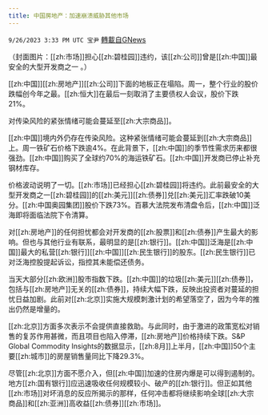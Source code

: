 ```yaml
---
title: 中国房地产：加速崩溃威胁其他市场
---
```

`9/26/2023 3:33 PM UTC 宝尹` [轉載自GNews](https://gnews.org/articles/1743452)

  
（封面图片：[[zh:市场]]担心[[zh:碧桂园]]违约，该[[zh:公司]]曾是[[zh:中国]]最安全的大型开发商之一 。）

[[zh:中国]][[zh:房地产]][[zh:公司]]下面的地板正在塌陷。周一，整个行业的股价跌幅创今年之最。[[zh:恒大]]在最后一刻取消了主要债权人会议，股价下跌 21%。

对传染风险的紧张情绪可能会蔓延至[[zh:大宗商品]]。

[[zh:中国]]境内外仍存在传染风险。这种紧张情绪可能会蔓延到[[zh:大宗商品]]上。周一铁矿石价格下跌逾4%。在此背景下，[[zh:中国]]的季节性需求历来都很强劲。[[zh:中国]]购买了全球约70%的海运铁矿石。[[zh:中国]]开发商已停止补充钢材库存。

价格波动说明了一切。[[zh:市场]]已经担心[[zh:碧桂园]]将违约。此前最安全的大型开发商之一[[zh:碧桂园]]的[[zh:美元]][[zh:债券]]兑[[zh:美元]]汇率跌破10美分。[[zh:中国奥园集团]]股价下跌73%。百慕大法院发布清盘令后，[[zh:中国]]泛海即将面临法院下令清算。

对[[zh:房地产]]的任何担忧都会对开发商的[[zh:股票]]和[[zh:债券]]产生最大的影响。但也与其他行业有联系，最明显的是[[zh:银行]]。[[zh:中国]]泛海是[[zh:中国]]最大的私营[[zh:银行]][[zh:中国]][[zh:民生银行]]的股东。[[zh:民生银行]]已对泛海控股提起诉讼，指控其未能偿还债务。

当天大部分[[zh:欧洲]]股市指数下跌。[[zh:中国]]的垃圾[[zh:美元]][[zh:债券]]，包括与[[zh:房地产]]无关的[[zh:债券]]，持续大幅下跌，反映出投资者对蔓延的担忧日益加剧。此前对[[zh:北京]]实施大规模刺激计划的希望落空了，因为今年的推出仍然是增量的。

[[zh:北京]]方面多次表示不会提供直接救助。与此同时，由于激进的政策宽松对销售的复苏作用甚微，而且项目也陷入停滞，[[zh:房地产]]价格持续下跌。S&P Global Commodity Insights的数据显示，[[zh:8月]]上半月，[[zh:中国]]50个主要[[zh:城市]]的房屋销售量同比下降29.3%。

尽管[[zh:北京]]方面不愿介入，但[[zh:中国]]加速的住房内爆是可以得到遏制的。地方[[zh:国有银行]]应迅速吸收任何规模较小、破产的[[zh:银行]]。但正如其他[[zh:市场]]对坏消息的反应所揭示的那样，任何冲击都将继续影响全球[[zh:大宗商品]]和[[zh:亚洲]]高收益[[zh:债券]][[zh:市场]]。

